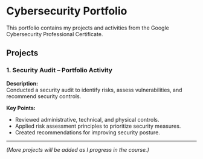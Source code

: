 # Cybersecurity Portfolio

This portfolio contains my projects and activities from the Google Cybersecurity Professional Certificate.

## Projects

### 1. Security Audit – Portfolio Activity
**Description:**  
Conducted a security audit to identify risks, assess vulnerabilities, and recommend security controls.

**Key Points:**
- Reviewed administrative, technical, and physical controls.
- Applied risk assessment principles to prioritize security measures.
- Created recommendations for improving security posture.

---

*(More projects will be added as I progress in the course.)*
